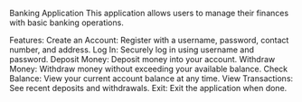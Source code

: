 Banking Application
This application allows users to manage their finances with basic banking operations.

Features:
Create an Account: Register with a username, password, contact number, and address.
Log In: Securely log in using username and password.
Deposit Money: Deposit money into your account.
Withdraw Money: Withdraw money without exceeding your available balance.
Check Balance: View your current account balance at any time.
View Transactions: See recent deposits and withdrawals.
Exit: Exit the application when done.
